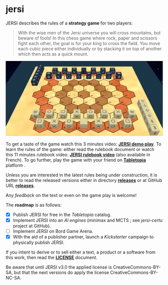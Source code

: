 # jersi

JERSI describes the rules of a **strategy game** for two players:

> With the wise men of the Jersi universe you will cross mountains, but beware of fools! In this chess game where rock, paper and scissors fight each other, the goal is for your king to cross the field. You move each cubic piece either individually or by stacking it on top of another which then acts as a quick mount.

![](./pictures/pure-style-start.jpg)

To get a taste of the game watch this 3 minutes video: [**JERSI demo play**](https://www.youtube.com/watch?v=Cgo8AJnYCfA). To learn the rules of the game: either read the rulebook document or watch this 11 minutes rulebook video: [**JERSI rulebook video**](https://www.youtube.com/watch?v=9613QXbaYjo) (also available in French). To go further, play the game with your friend on **[Tabletopia](https://tabletopia.com/games/jersi)** platform .

Unless you are interested in the latest rules being under construction, it is better to read the released versions either in directory [**releases**](./releases) or at GitHub URL [**releases**](https://github.com/LucasBorboleta/jersi/releases).

Any *feedback* on the text or even on the game play is welcome!

The **roadmap** is  as follows:

- [x] Publish JERSI for free in the *Tabletopia* catalog.
- [x] Implement JERSI into an *AI engines* (minimax and MCTS ; see *jersi-certu* project at GitHub).
- [ ] Implement JERSI on Bord Game Arena.
- [x] With the aid of a publisher partner, launch a *Kickstarter* campaign to physically publish JERSI. 

If you intent to derive or to sell either a text, a product or a software from this work, then read the [**LICENSE**](./docs/LICENSE.md) document. 

Be aware that until JERSI v3.0 the applied license is CreativeCommons-BY-SA, but that the next versions do apply the license CreativeCommons-BY-NC-SA. 

